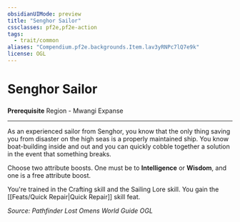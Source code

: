 ```yaml
---
obsidianUIMode: preview
title: "Senghor Sailor"
cssclasses: pf2e,pf2e-action
tags:
  - trait/common
aliases: "Compendium.pf2e.backgrounds.Item.lav3yRNPc7lQ7e9k"
license: OGL
---
```

# Senghor Sailor

### 






**Prerequisite** Region - Mwangi Expanse

* * *

As an experienced sailor from Senghor, you know that the only thing saving you from disaster on the high seas is a properly maintained ship. You know boat-building inside and out and you can quickly cobble together a solution in the event that something breaks.

Choose two attribute boosts. One must be to **Intelligence** or **Wisdom**, and one is a free attribute boost.

You're trained in the Crafting skill and the Sailing Lore skill. You gain the [[Feats/Quick Repair|Quick Repair]] skill feat.

*Source: Pathfinder Lost Omens World Guide*
*OGL*